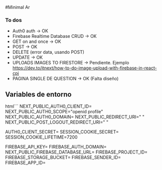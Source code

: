 #Minimal Ar

### To dos

- Auth0 auth -> OK
- Firebase Realtime Database CRUD -> OK
- GET on and once -> OK
- POST -> OK
- DELETE (error data, usando POST)
- UPDATE -> OK
- UPLOADS IMAGES TO FIRESTORE -> Pendiente. Ejemplo https://dev.to/itnext/how-to-do-image-upload-with-firebase-in-react-cpj
- PAGINA SINGLE DE QUESTION -> OK (Falta diseño)


## Variables de entorno
html```
NEXT_PUBLIC_AUTH0_CLIENT_ID=
NEXT_PUBLIC_AUTH0_SCOPE="openid profile"
NEXT_PUBLIC_AUTH0_DOMAIN=
NEXT_PUBLIC_REDIRECT_URI=" "
NEXT_PUBLIC_POST_LOGOUT_REDIRECT_URI=" "

AUTH0_CLIENT_SECRET=
SESSION_COOKIE_SECRET=
SESSION_COOKIE_LIFETIME=7200

FIREBASE_API_KEY=
FIREBASE_AUTH_DOMAIN=
NEXT_PUBLIC_FIREBASE_DATABASE_URL=
FIREBASE_PROJECT_ID=
FIREBASE_STORAGE_BUCKET=
FIREBASE_SENDER_ID=
FIREBASE_APP_ID=
```